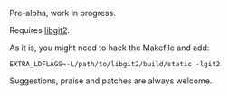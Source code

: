 Pre-alpha, work in progress.

Requires [libgit2](https://github.com/libgit2/libgit2).

As it is, you might need to hack the Makefile and add:

	EXTRA_LDFLAGS=-L/path/to/libgit2/build/static -lgit2

Suggestions, praise and patches are always welcome.
